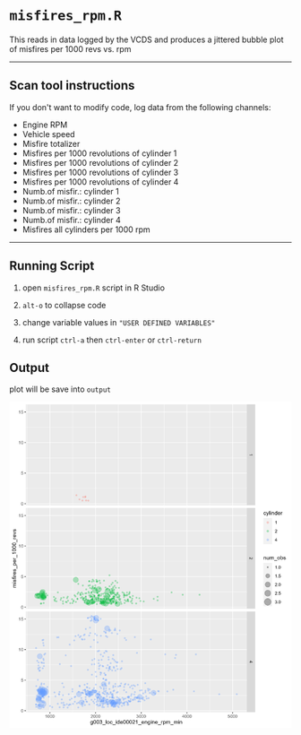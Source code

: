# `misfires_rpm.R`

This reads in data logged by the VCDS and produces a jittered bubble plot of misfires per 1000 revs vs. rpm

---

## Scan tool instructions

If you don't want to modify code, log data from the following channels:

* Engine RPM
* Vehicle speed
* Misfire totalizer
* Misfires per 1000 revolutions of cylinder 1
* Misfires per 1000 revolutions of cylinder 2
* Misfires per 1000 revolutions of cylinder 3
* Misfires per 1000 revolutions of cylinder 4
* Numb.of misfir.: cylinder 1
* Numb.of misfir.: cylinder 2
* Numb.of misfir.: cylinder 3
* Numb.of misfir.: cylinder 4
* Misfires all cylinders per 1000 rpm

---

## Running Script

1. open `misfires_rpm.R` script in R Studio

2. `alt-o` to collapse code

3. change variable values in `"USER DEFINED VARIABLES"`

4. run script `ctrl-a` then `ctrl-enter` or `ctrl-return`

## Output

plot will be save into `output`

![](output/LOG-01-IDE00021_&11.png)